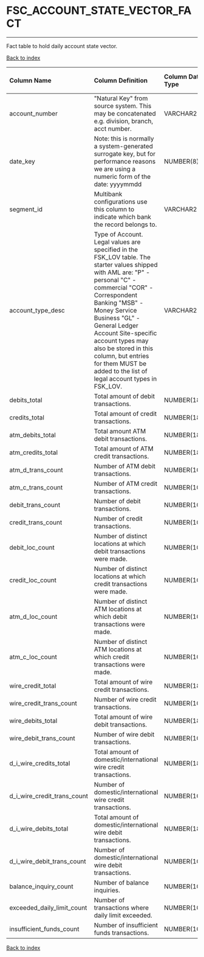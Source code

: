 # FSC_ACCOUNT_STATE_VECTOR_FACT

---

Fact table to hold daily account state vector.

[Back to index](./index.md)

| Column Name                 | Column Definition                                                                                                                                                                                                                                                                                                                                                                      | Column Data Type   | Column Null Option   | PK   | FK   |
|:----------------------------|:---------------------------------------------------------------------------------------------------------------------------------------------------------------------------------------------------------------------------------------------------------------------------------------------------------------------------------------------------------------------------------------|:-------------------|:---------------------|:-----|:-----|
| account_number              | "Natural Key" from source system.  This may be concatenated e.g. division, branch, acct number\.                                                                                                                                                                                                                                                                                       | VARCHAR2(50)       | Not Null             | Yes  | No   |
| date_key                    | Note: this is normally a system-generated surrogate key, but for performance reasons we are using a numeric form of the date: yyyymmdd                                                                                                                                                                                                                                                 | NUMBER(8)          | Not Null             | Yes  | No   |
| segment_id                  | Multibank configurations use this column to indicate which bank the record belongs to.                                                                                                                                                                                                                                                                                                 | VARCHAR2(128)      | Not Null             | Yes  | No   |
| account_type_desc           | Type of Account. Legal values are specified in the FSK_LOV table. The starter values shipped with AML are: "P" - personal "C" - commercial "COR" - Correspondent Banking "MSB" - Money Service Business "GL" - General Ledger Account Site-specific account types may also be stored in this column, but entries for them MUST be added to the list of legal account types in FSK_LOV. | VARCHAR2(20)       | Not Null             | No   | No   |
| debits_total                | Total amount of debit transactions.                                                                                                                                                                                                                                                                                                                                                    | NUMBER(18,5)       | Null                 | No   | No   |
| credits_total               | Total amount of credit transactions.                                                                                                                                                                                                                                                                                                                                                   | NUMBER(18,5)       | Null                 | No   | No   |
| atm_debits_total            | Total amount ATM debit transactions.                                                                                                                                                                                                                                                                                                                                                   | NUMBER(18,5)       | Null                 | No   | No   |
| atm_credits_total           | Total amount of ATM credit transactions.                                                                                                                                                                                                                                                                                                                                               | NUMBER(18,5)       | Null                 | No   | No   |
| atm_d_trans_count           | Number of ATM debit transactions.                                                                                                                                                                                                                                                                                                                                                      | NUMBER(10)         | Null                 | No   | No   |
| atm_c_trans_count           | Number of ATM credit transactions.                                                                                                                                                                                                                                                                                                                                                     | NUMBER(10)         | Null                 | No   | No   |
| debit_trans_count           | Number of debit transactions.                                                                                                                                                                                                                                                                                                                                                          | NUMBER(10)         | Null                 | No   | No   |
| credit_trans_count          | Number of credit transactions.                                                                                                                                                                                                                                                                                                                                                         | NUMBER(10)         | Null                 | No   | No   |
| debit_loc_count             | Number of distinct locations at which debit transactions were made.                                                                                                                                                                                                                                                                                                                    | NUMBER(10)         | Null                 | No   | No   |
| credit_loc_count            | Number of distinct locations at which credit transactions were made.                                                                                                                                                                                                                                                                                                                   | NUMBER(10)         | Null                 | No   | No   |
| atm_d_loc_count             | Number of distinct ATM locations at which debit transactions were made.                                                                                                                                                                                                                                                                                                                | NUMBER(10)         | Not Null             | No   | No   |
| atm_c_loc_count             | Number of distinct ATM locations at which credit transactions were made.                                                                                                                                                                                                                                                                                                               | NUMBER(10)         | Null                 | No   | No   |
| wire_credit_total           | Total amount of wire credit transactions.                                                                                                                                                                                                                                                                                                                                              | NUMBER(18,5)       | Null                 | No   | No   |
| wire_credit_trans_count     | Number of wire credit transactions.                                                                                                                                                                                                                                                                                                                                                    | NUMBER(10)         | Null                 | No   | No   |
| wire_debits_total           | Total amount of wire debit transactions.                                                                                                                                                                                                                                                                                                                                               | NUMBER(18,5)       | Null                 | No   | No   |
| wire_debit_trans_count      | Number of wire debit transactions.                                                                                                                                                                                                                                                                                                                                                     | NUMBER(10)         | Null                 | No   | No   |
| d_i_wire_credits_total      | Total amount of domestic/international wire credit transactions.                                                                                                                                                                                                                                                                                                                       | NUMBER(18,5)       | Null                 | No   | No   |
| d_i_wire_credit_trans_count | Number of domestic/international wire credit transactions.                                                                                                                                                                                                                                                                                                                             | NUMBER(10)         | Null                 | No   | No   |
| d_i_wire_debits_total       | Total amount of domestic/international wire debit transactions.                                                                                                                                                                                                                                                                                                                        | NUMBER(18,5)       | Null                 | No   | No   |
| d_i_wire_debit_trans_count  | Number of domestic/international wire debit transactions.                                                                                                                                                                                                                                                                                                                              | NUMBER(10)         | Null                 | No   | No   |
| balance_inquiry_count       | Number of balance inquiries.                                                                                                                                                                                                                                                                                                                                                           | NUMBER(10)         | Null                 | No   | No   |
| exceeded_daily_limit_count  | Number of transactions where daily limit exceeded.                                                                                                                                                                                                                                                                                                                                     | NUMBER(10)         | Null                 | No   | No   |
| insufficient_funds_count    | Number of insufficient funds transactions.                                                                                                                                                                                                                                                                                                                                             | NUMBER(10)         | Null                 | No   | No   |

[Back to index](./index.md)